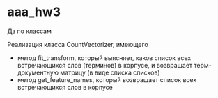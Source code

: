 # aaa_hw3
Дз по классам

Реализация класса CountVectorizer, имеющего
- метод fit_transform, который выясняет, каков список всех встречающихся слов (терминов) в корпусе, и возвращает терм-документную матрицу (в виде списка списков)
- метод get_feature_names, который возвращает список всех встречающихся слов в корпусе
